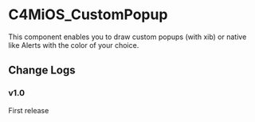 C4MiOS_CustomPopup
==================

This component enables you to draw custom popups (with xib) or native like Alerts with the color of your choice.


Change Logs
-----------

### v1.0

First release